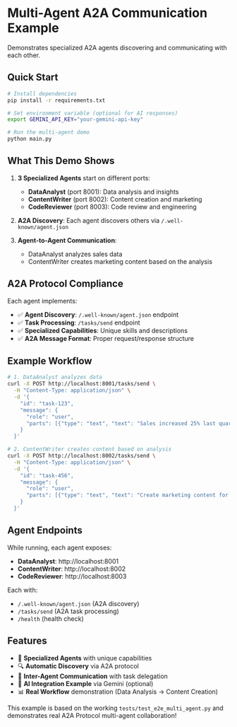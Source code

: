 # Multi-Agent A2A Communication Example

Demonstrates specialized A2A agents discovering and communicating with each other.

## Quick Start

```bash
# Install dependencies
pip install -r requirements.txt

# Set environment variable (optional for AI responses)
export GEMINI_API_KEY="your-gemini-api-key"

# Run the multi-agent demo
python main.py
```

## What This Demo Shows

1. **3 Specialized Agents** start on different ports:
   - **DataAnalyst** (port 8001): Data analysis and insights
   - **ContentWriter** (port 8002): Content creation and marketing
   - **CodeReviewer** (port 8003): Code review and engineering

2. **A2A Discovery**: Each agent discovers others via `/.well-known/agent.json`

3. **Agent-to-Agent Communication**: 
   - DataAnalyst analyzes sales data
   - ContentWriter creates marketing content based on the analysis

## A2A Protocol Compliance

Each agent implements:

- ✅ **Agent Discovery**: `/.well-known/agent.json` endpoint
- ✅ **Task Processing**: `/tasks/send` endpoint  
- ✅ **Specialized Capabilities**: Unique skills and descriptions
- ✅ **A2A Message Format**: Proper request/response structure

## Example Workflow

```bash
# 1. DataAnalyst analyzes data
curl -X POST http://localhost:8001/tasks/send \
  -H "Content-Type: application/json" \
  -d '{
    "id": "task-123",
    "message": {
      "role": "user",
      "parts": [{"type": "text", "text": "Sales increased 25% last quarter"}]
    }
  }'

# 2. ContentWriter creates content based on analysis
curl -X POST http://localhost:8002/tasks/send \
  -H "Content-Type: application/json" \
  -d '{
    "id": "task-456", 
    "message": {
      "role": "user",
      "parts": [{"type": "text", "text": "Create marketing content for 25% sales growth"}]
    }
  }'
```

## Agent Endpoints

While running, each agent exposes:

- **DataAnalyst**: http://localhost:8001
- **ContentWriter**: http://localhost:8002  
- **CodeReviewer**: http://localhost:8003

Each with:
- `/.well-known/agent.json` (A2A discovery)
- `/tasks/send` (A2A task processing)
- `/health` (health check)

## Features

- 🤖 **Specialized Agents** with unique capabilities
- 🔍 **Automatic Discovery** via A2A protocol
- 💬 **Inter-Agent Communication** with task delegation
- 🧠 **AI Integration Example** via Gemini (optional)
- 📊 **Real Workflow** demonstration (Data Analysis → Content Creation)

This example is based on the working `tests/test_e2e_multi_agent.py` and demonstrates real A2A Protocol multi-agent collaboration!